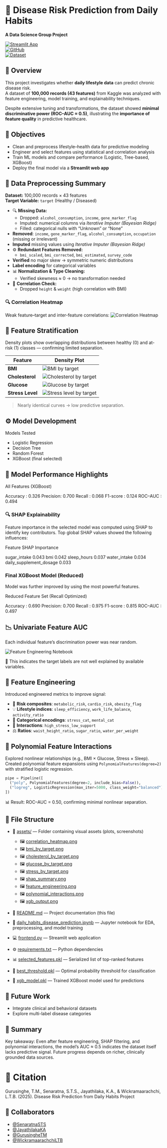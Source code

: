 # 🧠 Disease Risk Prediction from Daily Habits  
**A Data Science Group Project**

[![Streamlit App](https://img.shields.io/badge/🌐_Live_App-Link-blue?style=flat-square)](https://dailyhabitsdiseasepredictor-ifwfkpix8myuadevbeymnh.streamlit.app/)  
[![GitHub](https://img.shields.io/badge/📂_Repository-Link-green?style=flat-square)](https://github.com/Tiyani-source/daily_habits_disease_predictor.git)  
[![Dataset](https://img.shields.io/badge/📊_Kaggle_Dataset-Link-orange?style=flat-square)](https://www.kaggle.com/datasets/mahdimashayekhi/disease-risk-from-daily-habits)



## 📘 Overview
This project investigates whether **daily lifestyle data** can predict chronic disease risk.  
A dataset of **100,000 records (43 features)** from Kaggle was analyzed with feature engineering, model training, and explainability techniques.  

Despite extensive tuning and transformations, the dataset showed **minimal discriminative power (ROC–AUC ≈ 0.5)**, illustrating the **importance of feature quality** in predictive healthcare.




## 🎯 Objectives
- Clean and preprocess lifestyle–health data for predictive modeling  
- Engineer and select features using statistical and correlation analysis  
- Train ML models and compare performance (Logistic, Tree-based, XGBoost)  
- Deploy the final model via a **Streamlit web app**



## 🧹 Data Preprocessing Summary
**Dataset:** 100,000 records × 43 features  
**Target Variable:** `target` (Healthy / Diseased)

- 🔍 **Missing Data:**  
  - Dropped: `alcohol_consumption`, `income`, `gene_marker_flag`  
  - Imputed: numerical columns via *Iterative Imputer (Bayesian Ridge)*  
  - Filled: categorical nulls with “Unknown” or “None”
- **Removed**: `income`, `gene_marker_flag`, `alcohol_consumption`, `occupation` (missing or irrelevant)
- **Imputed** missing values using *Iterative Imputer (Bayesian Ridge)*  
- ⚙️ **Redundant Features Removed:**  
  - `bmi_scaled`, `bmi_corrected`, `bmi_estimated`, `survey_code`
- **Verified** no major skew → symmetric numeric distributions  
- **Label encoding** for categorical variables
- 📊 **Normalization & Type Cleaning:**  
  - Verified skewness ≈ 0 → no transformation needed  
- 🔁 **Correlation Check:**  
  - Dropped `height` & `weight` (high correlation with BMI)

### 🔍 Correlation Heatmap
Weak feature–target and inter-feature correlations:
![Correlation Heatmap](assets/correlation_heatmap.png)



## 🧩 Feature Stratification
Density plots show overlapping distributions between healthy (0) and at-risk (1) classes — confirming limited separation.

| Feature | Density Plot |
|----------|--------------|
| **BMI** | ![BMI by target](assets/bmi_by_target.png) |
| **Cholesterol** | ![Cholesterol by target](assets/cholesterol_by_target.png) |
| **Glucose** | ![Glucose by target](assets/glucose_by_target.png) |
| **Stress Level** | ![Stress level by target](assets/stress_by_target.png) |

> Nearly identical curves → low predictive separation.


## ⚙️ Model Development

Models Tested
- Logistic Regression
- Decision Tree
- Random Forest
- XGBoost (final selected)

## 🧾 Model Performance Highlights

All Features (XGBoost)

Accuracy : 0.326
Precision: 0.700
Recall   : 0.068
F1-score : 0.124
ROC–AUC  : 0.494


### 🔍 SHAP Explainability

Feature importance in the selected model was computed using SHAP to identify key contributors.
Top global SHAP values showed the following influences:

Feature	SHAP Importance

sugar_intake	0.043
bmi	0.042
sleep_hours	0.037
water_intake	0.034
daily_supplement_dosage	0.033

### Final XGBoost Model (Reduced)
Model was further improved by using the most powerful features.

Reduced Feature Set (Recall Optimized)

Accuracy : 0.690
Precision: 0.700
Recall   : 0.975
F1-score : 0.815
ROC–AUC  : 0.497

## 📉 Univariate Feature AUC

Each individual feature’s discrimination power was near random.

![Feature Engineering Notebook](assets/feature_engineering.png)

📎 This indicates the target labels are not well explained by available variables.

## 🧮 Feature Engineering
Introduced engineered metrics to improve signal:

- 🧬 **Risk composites**: `metabolic_risk`, `cardio_risk`, `obesity_flag`  
- 💡 **Lifestyle indices**: `sleep_efficiency`, `work_life_balance`, `activity_ratio`  
- 💭 **Categorical encodings**: `stress_cat`, `mental_cat`  
- 🔗 **Interactions**: `high_stress_low_support`  
- ⚖️ **Ratios**: `waist_height_ratio`, `sugar_ratio`, `water_per_weight`

## 🧠 Polynomial Feature Interactions
Explored nonlinear relationships (e.g., BMI × Glucose, Stress × Sleep).  
Created polynomial feature expansions using `PolynomialFeatures(degree=2)` with stratified logistic regression.

```python
pipe = Pipeline([
  ("poly", PolynomialFeatures(degree=2, include_bias=False)),
  ("logreg", LogisticRegression(max_iter=5000, class_weight="balanced"))
])
```
📊 Result: ROC–AUC = 0.50, confirming minimal nonlinear separation.



## 📂 File Structure

- 📁 [assets/](assets/) — Folder containing visual assets (plots, screenshots)
  - 🖼️ [correlation_heatmap.png](assets/correlation_heatmap.png)
  - 🖼️ [bmi_by_target.png](assets/bmi_by_target.png)
  - 🖼️ [cholesterol_by_target.png](assets/cholesterol_by_target.png)
  - 🖼️ [glucose_by_target.png](assets/glucose_by_target.png)
  - 🖼️ [stress_by_target.png](assets/stress_by_target.png)
  - 🖼️ [shap_summary.png](assets/shap_summary.png)
  - 🖼️ [feature_engineering.png](assets/feature_engineering.png)
  - 🖼️ [polynomial_interactions.png](assets/polynomial_interactions.png)
  - 🖼️ [xgb_output.png](assets/xgb_output.png)

- 📘 [README.md](README.md) — Project documentation (this file)
- 🧠 [daily_habits_disease_prediction.ipynb](daily_habits_disease_prediction.ipynb) — Jupyter notebook for EDA, preprocessing, and model training
- 💻 [frontend.py](frontend.py) — Streamlit web application
- ⚙️ [requirements.txt](requirements.txt) — Python dependencies
- 📊 [selected_features.pkl](selected_features.pkl) — Serialized list of top-ranked features
- 🎯 [best_threshold.pkl](best_threshold.pkl) — Optimal probability threshold for classification
- 🔮 [xgb_model.pkl](xgb_model.pkl) — Trained XGBoost model used for predictions


## 🔮 Future Work

- Integrate clinical and behavioral datasets
- Explore multi-label disease categories



## 📘 Summary

Key takeaway:
Even after feature engineering, SHAP filtering, and polynomial interactions,
the model’s AUC ≈ 0.5 indicates the dataset itself lacks predictive signal.
Future progress depends on richer, clinically grounded data sources.


# 🧾 Citation

Gurusinghe, T.M., Senaratna, S.T.S., Jayathilaka, K.A., & Wickramaarachchi, L.T.B. (2025). Disease Risk Prediction from Daily Habits Project



## 👥 Collaborators

- [@SenaratnaSTS](https://github.com/ThushanSenaratnaDev)
- [@JayathilakaKA](https://github.com/Kasunianupama)
- [@GurusingheTM](https://github.com/Tiyani-source)
- [@WickramaarachchiLTB](https://github.com/LLWICK)


